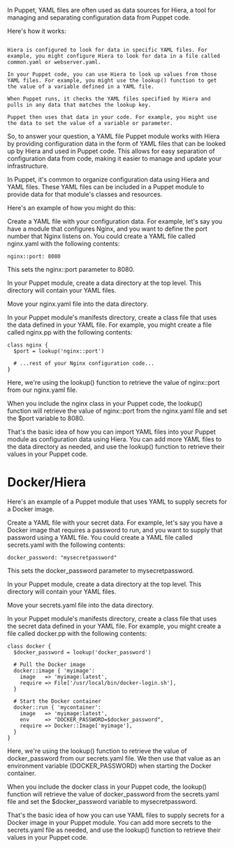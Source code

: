 
In Puppet, YAML files are often used as data sources for Hiera, a tool for managing and separating configuration data from Puppet code.

Here's how it works:
```

Hiera is configured to look for data in specific YAML files. For example, you might configure Hiera to look for data in a file called common.yaml or webserver.yaml.

In your Puppet code, you can use Hiera to look up values from those YAML files. For example, you might use the lookup() function to get the value of a variable defined in a YAML file.

When Puppet runs, it checks the YAML files specified by Hiera and pulls in any data that matches the lookup key.

Puppet then uses that data in your code. For example, you might use the data to set the value of a variable or parameter.
```

So, to answer your question, 
a YAML file Puppet module works with Hiera by providing configuration data in the form of YAML files that can be looked up by Hiera and used in Puppet code. 
This allows for easy separation of configuration data from code, making it easier to manage and update your infrastructure.



In Puppet, it's common to organize configuration data using Hiera and YAML files. These YAML files can be included in a Puppet module to provide data for that module's classes and resources.

Here's an example of how you might do this:

Create a YAML file with your configuration data. For example, let's say you have a module that configures Nginx, and you want to define the port number that Nginx listens on. You could create a YAML file called nginx.yaml with the following contents:

```
nginx::port: 8080
```
This sets the nginx::port parameter to 8080.

In your Puppet module, create a data directory at the top level. This directory will contain your YAML files.

Move your nginx.yaml file into the data directory.

In your Puppet module's manifests directory, create a class file that uses the data defined in your YAML file. For example, you might create a file called nginx.pp with the following contents:

```
class nginx {
  $port = lookup('nginx::port')

  # ...rest of your Nginx configuration code...
}
```
Here, we're using the lookup() function to retrieve the value of nginx::port from our nginx.yaml file.

When you include the nginx class in your Puppet code, the lookup() function will retrieve the value of nginx::port 
from the nginx.yaml file and set the $port variable to 8080.

That's the basic idea of how you can import YAML files into your Puppet module as configuration data using Hiera. 
You can add more YAML files to the data directory as needed, and use the lookup() function to retrieve their values in your Puppet code.


##
##

# Docker/Hiera

Here's an example of a Puppet module that uses YAML to supply secrets for a Docker image.

Create a YAML file with your secret data. For example, let's say you have a Docker image that requires a password to run, and you want to supply that password using a YAML file. You could create a YAML file called secrets.yaml with the following contents:

```
docker_password: "mysecretpassword"
```

This sets the docker_password parameter to mysecretpassword.

In your Puppet module, create a data directory at the top level. This directory will contain your YAML files.

Move your secrets.yaml file into the data directory.

In your Puppet module's manifests directory, create a class file that uses the secret data defined in your YAML file. For example, you might create a file called docker.pp with the following contents:

```
class docker {
  $docker_password = lookup('docker_password')

  # Pull the Docker image
  docker::image { 'myimage':
    image   => 'myimage:latest',
    require => File['/usr/local/bin/docker-login.sh'],
  }

  # Start the Docker container
  docker::run { 'mycontainer':
    image   => 'myimage:latest',
    env     => "DOCKER_PASSWORD=$docker_password",
    require => Docker::Image['myimage'],
  }
}
```
Here, we're using the lookup() function to retrieve the value of docker_password from our secrets.yaml file. We then use that value as an environment variable (DOCKER_PASSWORD) when starting the Docker container.

When you include the docker class in your Puppet code, the lookup() function will retrieve the value of docker_password from the secrets.yaml file and set the $docker_password variable to mysecretpassword.

That's the basic idea of how you can use YAML files to supply secrets for a Docker image in your Puppet module. You can add more secrets to the secrets.yaml file as needed, and use the lookup() function to retrieve their values in your Puppet code.

##
##
